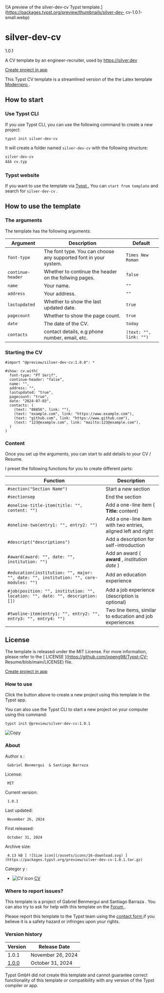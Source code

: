 ![A preview of the silver-dev-cv Typst
template.](https://packages.typst.org/preview/thumbnails/silver-dev-
cv-1.0.1-small.webp)

#  silver-dev-cv

1.0.1

A CV template by an engineer-recruiter, used by https://silver.dev

[ Create project in app ](/app?template=silver-dev-cv&version=1.0.1)

This Typst CV template is a streamlined version of the the Latex template [
Modernpro ](https://github.com/jxpeng98/Typst-CV-Resume) .

##  How to start

###  Use Typst CLI

If you use Typst CLI, you can use the following command to create a new
project:

    
    
    typst init silver-dev-cv
    

It will create a folder named ` silver-dev-cv ` with the following structure:

    
    
    silver-dev-cv
    âââ cv.typ
    

###  Typst website

If you want to use the template via [ Typst ](https://typst.app/) , You can `
start from template ` and search for ` silver-dev-cv ` .

##  How to use the template

###  The arguments

The template has the following arguments:

Argument  |  Description  |  Default   
---|---|---  
` font-type ` |  The font type. You can choose any supported font in your system.  |  ` Times New Roman `  
` continue-header ` |  Whether to continue the header on the follwing pages.  |  ` false `  
` name ` |  Your name.  |  ` "" `  
` address ` |  Your address.  |  ` "" `  
` lastupdated ` |  Whether to show the last updated date.  |  ` true `  
` pagecount ` |  Whether to show the page count.  |  ` true `  
` date ` |  The date of the CV.  |  ` today `  
` contacts ` |  contact details, e.g phone number, email, etc.  |  ` (text: "", link: "") `  
  
###  Starting the CV

    
    
    #import "@preview/silver-dev-cv:1.0.0": *
    
    #show: cv.with(
      font-type: "PT Serif",
      continue-header: "false",
      name: "",
      address: "",
      lastupdated: "true",
      pagecount: "true",
      date: "2024-07-03",
      contacts: (
        (text: "08856", link: ""),
        (text: "example.com", link: "https://www.example.com"),
        (text: "github.com", link: "https://www.github.com"),
        (text: "123@example.com", link: "mailto:123@example.com"),
      )
    )
    

###  Content

Once you set up the arguments, you can start to add details to your CV /
Resume.

I preset the following functions for you to create different parts:

Function  |  Description   
---|---  
` #section("Section Name") ` |  Start a new section   
` #sectionsep ` |  End the section   
` #oneline-title-item(title: "", content: "") ` |  Add a one-line item ( **Title:** content)   
` #oneline-two(entry1: "", entry2: "") ` |  Add a one-line item with two entries, aligned left and right   
` #descript("descriptions") ` |  Add a description for self-introduction   
` #award(award: "", date: "", institution: "") ` |  Add an award ( **award** , _institution_ _date_ )   
` #education(institution: "", major: "", date: "", institution: "", core-modules: "") ` |  Add an education experience   
` #job(position: "", institution: "", location: "", date: "", description: []) ` |  Add a job experience (description is optional)   
` #twoline-item(entry1: "", entry2: "", entry3: "", entry4: "") ` |  Two line items, similar to education and job experiences   
  
##  License

The template is released under the MIT License. For more information, please
refer to the [ LICENSE ](https://github.com/jxpeng98/Typst-CV-
Resume/blob/main/LICENSE) file.

[ Create project in app ](/app?template=silver-dev-cv&version=1.0.1)

###  How to use

Click the button above to create a new project using this template in the
Typst app.

You can also use the Typst CLI to start a new project on your computer using
this command:

    
    
    typst init @preview/silver-dev-cv:1.0.1

![Copy](/assets/icons/16-copy.svg)

###  About

Author  s  :

     Gabriel Benmergui  & Santiago Barraza 
License:

     MIT 
Current version:

     1.0.1 
Last updated:

     November 26, 2024 
First released:

     October 31, 2024 
Archive size:

     4.13 kB [ ![Size icon](/assets/icons/16-download.svg) ](https://packages.typst.org/preview/silver-dev-cv-1.0.1.tar.gz)
Categor  y  :

    

  * ![CV icon](/assets/icons/16-user.svg) [ CV ](https://typst.app/universe/search/?category=cv)

###  Where to report issues?

This  template  is a project of  Gabriel Benmergui and Santiago Barraza  .
You can also try to ask for help with this  template  on the  [ Forum
](https://forum.typst.app) .

Please report this  template  to the Typst team using the  [ contact form
](https://typst.app/contact) if you believe it is a safety hazard or infringes
upon your rights.

###  Version history

Version  |  Release Date   
---|---  
1.0.1  |  November 26, 2024   
[ 1.0.0 ](https://typst.app/universe/package/silver-dev-cv/1.0.0/) |  October 31, 2024   
  
Typst GmbH did not create this  template  and cannot guarantee correct
functionality of this  template  or compatibility with any version of the
Typst compiler or app.

